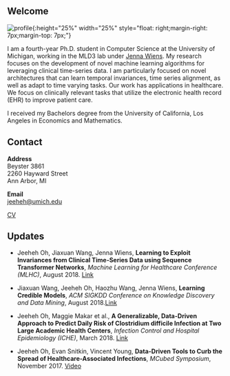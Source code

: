 ## Welcome
 
![profile](https://jeeheh.github.io/IMG_3383.JPG){:height="25%" width="25%" style="float: right;margin-right: 7px;margin-top: 7px;"}

I am a fourth-year Ph.D. student in Computer Science at the University of Michigan, working in the MLD3 lab under [Jenna Wiens](http://www-personal.umich.edu/~wiensj/). My research focuses on the development of novel machine learning algorithms for leveraging clinical time-series data. I am particularly focused on novel architectures that can learn temporal invariances, time series alignment, as well as adapt to time varying tasks. Our work has applications in healthcare. We focus on clinically relevant tasks that utilize the electronic health record (EHR) to improve patient care.

I received my Bachelors degree from the University of California, Los Angeles in Economics and Mathematics. 

## Contact

**Address**  
Beyster 3861  
2260 Hayward Street  
Ann Arbor, MI  

**Email**  
jeeheh@umich.edu  

[CV](https://github.com/jeeheh/jeeheh.github.io/blob/master/CV.pdf)

## Updates
- Jeeheh Oh, Jiaxuan Wang, Jenna Wiens, __Learning to Exploit Invariances from Clinical Time-Series Data using Sequence Transformer Networks__, *Machine Learning for Healthcare Conference (MLHC)*, August 2018. [Link](https://www.mlforhc.org/agenda/)

- Jiaxuan Wang, Jeeheh Oh, Haozhu Wang, Jenna Wiens, __Learning Credible Models__, *ACM SIGKDD Conference on Knowledge Discovery and Data Mining*, August 2018.[Link](https://www.kdd.org/kdd2018/accepted-papers/view/learning-credible-models)

- Jeeheh Oh, Maggie Makar et al., __A Generalizable, Data-Driven Approach to Predict Daily Risk of Clostridium difficile Infection at Two Large Academic Health Centers__, *Infection Control and Hospital Epidemiology (ICHE)*, March 2018. [Link](https://www.cambridge.org/core/journals/infection-control-and-hospital-epidemiology/article/generalizable-datadriven-approach-to-predict-daily-risk-of-clostridium-difficile-infection-at-two-large-academic-health-centers/0C15787AAD711ACA03F692F0F45BCBCB)

- Jeeheh Oh, Evan Snitkin, Vincent Young, __Data-Driven Tools to Curb the Spread of Healthcare-Associated Infections__, *MCubed Symposium*, November 2017. [Video](https://youtu.be/HM_DFcNv6-I)
